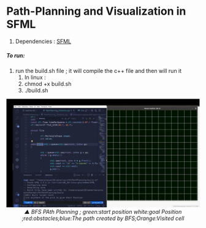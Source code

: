 # Path-Planning and Visualization in SFML
1. Dependencies : [SFML](https://github.com/SFML/SFML)

##### To run:
1. run the build.sh file ; it will compile the c++ file and then will run it
    1. In linux :
    2. chmod +x build.sh
    3. ./build.sh
    

<div align='center'>

![BFS-animation](fig/sfmlBFS.gif)  
*▲ BFS PAth Planning ; green:start position white:goal Position ;red:obstacles;blue:The path created by BFS;Orange:Visited cell*

</div>


